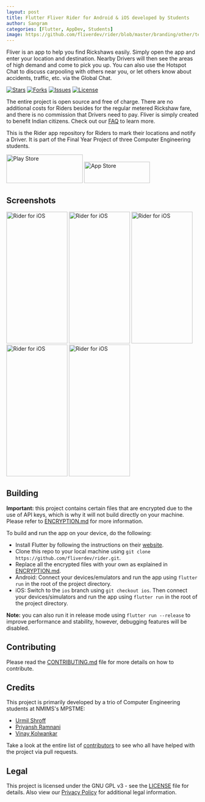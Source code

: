 ```yaml
---
layout: post
title: Flutter Fliver Rider for Android & iOS developed by Students
author: Sangram
categories: [Flutter, AppDev, Students]
image: https://github.com/fliverdev/rider/blob/master/branding/other/text.png
---
```


Fliver is an app to help you find Rickshaws easily. Simply open the app and enter your location and destination. Nearby Drivers will then see the areas of high demand and come to pick you up. You can also use the Hotspot Chat to discuss carpooling with others near you, or let others know about accidents, traffic, etc. via the Global Chat.

[![Stars](https://img.shields.io/github/stars/fliverdev/rider.svg)](https://github.com/fliverdev/rider/stargazers)
[![Forks](https://img.shields.io/github/forks/fliverdev/rider.svg)](https://github.com/fliverdev/rider/network/members)
[![Issues](https://img.shields.io/github/issues/fliverdev/rider.svg)](https://github.com/fliverdev/rider/issues)
[![License](https://img.shields.io/github/license/fliverdev/rider.svg)](https://opensource.org/licenses/GPL-3.0)


The entire project is open source and free of charge. There are no additional costs for Riders besides for the regular metered Rickshaw fare, and there is no commission that Drivers need to pay. Fliver is simply created to benefit Indian citizens. Check out our [FAQ](https://fliverdev.github.io/faq/) to learn more.

This is the Rider app repository for Riders to mark their locations and notify a Driver. It is part of the Final Year Project of three Computer Engineering students.

[<img height="75" width="200" src="./branding/other/google-play-badge.png" alt="Play Store"/>](https://play.google.com/store/apps/details?id=dev.fliver.rider) [<img height="56" width="172" src="./branding/other/app-store-badge.png" alt="App Store"/>](https://apps.apple.com/us/app/fliver-rider/id1498074830?ls=1)

## Screenshots

<p><img height="345px" width="160px" src="./branding/screenshots/01.png" alt="Rider for iOS"/> <img height="345px" width="160px" src="./branding/screenshots/02.png" alt="Rider for iOS"/> <img height="345px" width="160px" src="./branding/screenshots/03.png" alt="Rider for iOS"/> <img height="345px" width="160px" src="./branding/screenshots/04.png" alt="Rider for iOS"/> <img height="345px" width="160px" src="./branding/screenshots/05.png" alt="Rider for iOS"/></p>

## Building

**Important:** this project contains certain files that are encrypted due to the use of API keys, which is why it will not build directly on your machine. Please refer to [ENCRYPTION.md](ENCRYPTION.md) for more information.

To build and run the app on your device, do the following:

-   Install Flutter by following the instructions on their [website](https://flutter.dev/docs/get-started/install/).
-   Clone this repo to your local machine using `git clone https://github.com/fliverdev/rider.git`.
-   Replace all the encrypted files with your own as explained in [ENCRYPTION.md](ENCRYPTION.md).
-   Android: Connect your devices/emulators and run the app using `flutter run` in the root of the project directory.
-   iOS: Switch to the `ios` branch using `git checkout ios`. Then connect your devices/simulators and run the app using `flutter run` in the root of the project directory.

**Note:** you can also run it in release mode using `flutter run --release` to improve performance and stability, however, debugging features will be disabled.

## Contributing

Please read the [CONTRIBUTING.md](CONTRIBUTING.md) file for more details on how to contribute.

## Credits

This project is primarily developed by a trio of Computer Engineering students at NMIMS's MPSTME:

-   [Urmil Shroff](https://github.com/urmilshroff)
-   [Priyansh Ramnani](https://github.com/prince1998)
-   [Vinay Kolwankar](https://github.com/vinay-ai)

Take a look at the entire list of [contributors](https://github.com/fliverdev/rider/graphs/contributors) to see who all have helped with the project via pull requests.

## Legal

This project is licensed under the GNU GPL v3 - see the [LICENSE](LICENSE) file for details. Also view our [Privacy Policy](https://fliverdev.github.io/privacy_policy/) for additional legal information.